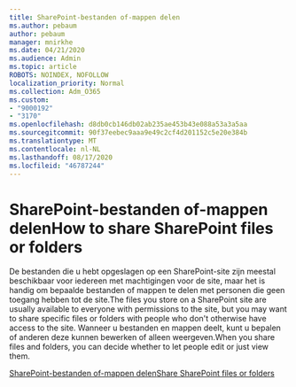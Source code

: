 ```yaml
---
title: SharePoint-bestanden of-mappen delen
ms.author: pebaum
author: pebaum
manager: mnirkhe
ms.date: 04/21/2020
ms.audience: Admin
ms.topic: article
ROBOTS: NOINDEX, NOFOLLOW
localization_priority: Normal
ms.collection: Adm_O365
ms.custom:
- "9000192"
- "3170"
ms.openlocfilehash: d8db0cb146db02ab235ae453b43e088a53a3a5aa
ms.sourcegitcommit: 90f37eebec9aaa9e49c2cf4d201152c5e20e384b
ms.translationtype: MT
ms.contentlocale: nl-NL
ms.lasthandoff: 08/17/2020
ms.locfileid: "46787244"
---
```

# <a name="how-to-share-sharepoint-files-or-folders"></a><span data-ttu-id="0901b-102">SharePoint-bestanden of-mappen delen</span><span class="sxs-lookup"><span data-stu-id="0901b-102">How to share SharePoint files or folders</span></span>

<span data-ttu-id="0901b-103">De bestanden die u hebt opgeslagen op een SharePoint-site zijn meestal beschikbaar voor iedereen met machtigingen voor de site, maar het is handig om bepaalde bestanden of mappen te delen met personen die geen toegang hebben tot de site.</span><span class="sxs-lookup"><span data-stu-id="0901b-103">The files you store on a SharePoint site are usually available to everyone with permissions to the site, but you may want to share specific files or folders with people who don't otherwise have access to the site.</span></span> <span data-ttu-id="0901b-104">Wanneer u bestanden en mappen deelt, kunt u bepalen of anderen deze kunnen bewerken of alleen weergeven.</span><span class="sxs-lookup"><span data-stu-id="0901b-104">When you share files and folders, you can decide whether to let people edit or just view them.</span></span>

[<span data-ttu-id="0901b-105">SharePoint-bestanden of-mappen delen</span><span class="sxs-lookup"><span data-stu-id="0901b-105">Share SharePoint files or folders</span></span>](https://support.office.com/article/1fe37332-0f9a-4719-970e-d2578da4941c)